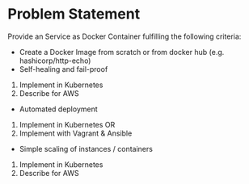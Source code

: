 # Problem Statement
Provide an Service as Docker Container fulfilling the following criteria:

- Create a Docker Image from scratch or from docker hub (e.g. hashicorp/http-echo)
- Self-healing and fail-proof
1. Implement in Kubernetes
2. Describe for AWS
- Automated deployment
1. Implement in Kubernetes OR 
2. Implement with Vagrant & Ansible
- Simple scaling of instances / containers 
1. Implement in Kubernetes
2. Describe for AWS
